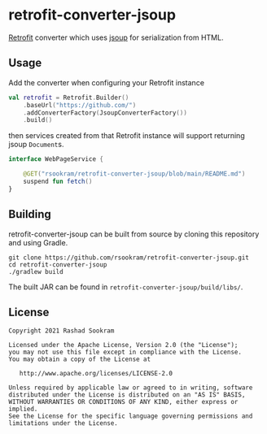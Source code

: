 # retrofit-converter-jsoup

[Retrofit](https://square.github.io/retrofit/) converter which uses
[jsoup](https://jsoup.org/) for serialization from HTML.


## Usage

Add the converter when configuring your Retrofit instance

```kotlin
val retrofit = Retrofit.Builder()
    .baseUrl("https://github.com/")
    .addConverterFactory(JsoupConverterFactory())
    .build()
```

then services created from that Retrofit instance will support returning jsoup
`Document`s.

```kotlin
interface WebPageService {

    @GET("rsookram/retrofit-converter-jsoup/blob/main/README.md")
    suspend fun fetch()
}
```


## Building

retrofit-converter-jsoup can be built from source by cloning this repository
and using Gradle.

```
git clone https://github.com/rsookram/retrofit-converter-jsoup.git
cd retrofit-converter-jsoup
./gradlew build
```

The built JAR can be found in `retrofit-converter-jsoup/build/libs/`.


## License

```
Copyright 2021 Rashad Sookram

Licensed under the Apache License, Version 2.0 (the "License");
you may not use this file except in compliance with the License.
You may obtain a copy of the License at

   http://www.apache.org/licenses/LICENSE-2.0

Unless required by applicable law or agreed to in writing, software
distributed under the License is distributed on an "AS IS" BASIS,
WITHOUT WARRANTIES OR CONDITIONS OF ANY KIND, either express or implied.
See the License for the specific language governing permissions and
limitations under the License.
```

